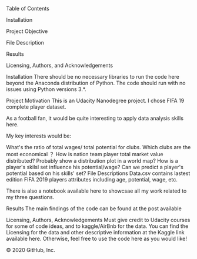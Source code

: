 Table of Contents

Installation 

Project Objective

File Description

Results

Licensing, Authors, and Acknowledgements


Installation
There should be no necessary libraries to run the code here beyond the Anaconda distribution of Python. The code should run with no issues using Python versions 3.*.


Project Motivation
This is an Udacity Nanodegree project. I chose FIFA 19 complete player dataset.

As a football fan, it would be quite interesting to apply data analysis skills here.

My key interests would be:

What's the ratio of total wages/ total potential for clubs. Which clubs are the most economical ？
How is nation team player total market value distributed? Probably show a distribution plot in a world map?
How is a player's skilsl set influence his potential/wage? Can we predict a player's potential based on his skills' set?
File Descriptions
Data.csv contains lastest edition FIFA 2019 players attributes including age, potential, wage, etc.

There is also a notebook available here to showcsae all my work related to my three questions.


Results
The main findings of the code can be found at the post available


Licensing, Authors, Acknowledgements
Must give credit to Udacity courses for some of code ideas, and to kaggle/AirBnb for the data. You can find the Licensing for the data and other descriptive information at the Kaggle link available here. Otherwise, feel free to use the code here as you would like!

© 2020 GitHub, Inc.
